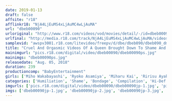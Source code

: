 ```yaml
---
date: 2019-01-13
draft: false
affsite: "r18"
afflinkr18: "NjA4LjEuMS4xLjAuMC4wLjAuMA"
url: "dbeb00090"
urloriginal: "http://www.r18.com/videos/vod/movies/detail/-/id=dbeb00090"
urlfinal: "http://media.r18.com/track/NjA4LjEuMS4xLjAuMC4wLjAuMA/videos/vod/movies/detail/-/id=dbeb00090"
samplevid: "awspv3001.r18.com/litevideo/freepv/d/dbe/dbeb090/dbeb090_dmb_w.mp4"
title: "Cruel And Orgasmic Videos Of A Queen Brought Down To Shame And Disgrace!! And In That Moment, She Spasmed With Tears In Her Eyes An Insane Queen Violation Hell The Baby Entertainment GOLD BEST COLLECTION"
mainimgurl: "pics.r18.com/digital/video/dbeb00090/dbeb00090ps.jpg"
mainimgs: "dbeb00090ps.jpg"
releasedate: "Aug. 05, 2018"
duration: 239
productioncomp: "BabyEntertainment"
girls: ['Miho Wakabayashi', 'Ryoko Asamiya', 'Miharu Kai', 'Ririsu Ayaka (Koroe Fujisaki)', 'Hana Yoshida', 'Ryoko Iori', 'Kaede Niyama', 'Emiri Aizawa', 'Hitomi Katase', 'Anna Tsukishima']
categories: ['Humiliation', 'Shame', 'Bondage', 'Compilation', 'Hi-Def']
imgurls: ['pics.r18.com/digital/video/dbeb00090/dbeb00090jp-1.jpg', 'pics.r18.com/digital/video/dbeb00090/dbeb00090jp-2.jpg', 'pics.r18.com/digital/video/dbeb00090/dbeb00090jp-3.jpg', 'pics.r18.com/digital/video/dbeb00090/dbeb00090jp-4.jpg', 'pics.r18.com/digital/video/dbeb00090/dbeb00090jp-5.jpg', 'pics.r18.com/digital/video/dbeb00090/dbeb00090jp-6.jpg', 'pics.r18.com/digital/video/dbeb00090/dbeb00090jp-7.jpg', 'pics.r18.com/digital/video/dbeb00090/dbeb00090jp-8.jpg', 'pics.r18.com/digital/video/dbeb00090/dbeb00090jp-9.jpg', 'pics.r18.com/digital/video/dbeb00090/dbeb00090jp-10.jpg', 'pics.r18.com/digital/video/dbeb00090/dbeb00090jp-11.jpg', 'pics.r18.com/digital/video/dbeb00090/dbeb00090jp-12.jpg', 'pics.r18.com/digital/video/dbeb00090/dbeb00090jp-13.jpg', 'pics.r18.com/digital/video/dbeb00090/dbeb00090jp-14.jpg', 'pics.r18.com/digital/video/dbeb00090/dbeb00090jp-15.jpg', 'pics.r18.com/digital/video/dbeb00090/dbeb00090jp-16.jpg', 'pics.r18.com/digital/video/dbeb00090/dbeb00090jp-17.jpg', 'pics.r18.com/digital/video/dbeb00090/dbeb00090jp-18.jpg', 'pics.r18.com/digital/video/dbeb00090/dbeb00090jp-19.jpg', 'pics.r18.com/digital/video/dbeb00090/dbeb00090jp-20.jpg']
imgs: ['dbeb00090jp-1.jpg', 'dbeb00090jp-2.jpg', 'dbeb00090jp-3.jpg', 'dbeb00090jp-4.jpg', 'dbeb00090jp-5.jpg', 'dbeb00090jp-6.jpg', 'dbeb00090jp-7.jpg', 'dbeb00090jp-8.jpg', 'dbeb00090jp-9.jpg', 'dbeb00090jp-10.jpg', 'dbeb00090jp-11.jpg', 'dbeb00090jp-12.jpg', 'dbeb00090jp-13.jpg', 'dbeb00090jp-14.jpg', 'dbeb00090jp-15.jpg', 'dbeb00090jp-16.jpg', 'dbeb00090jp-17.jpg', 'dbeb00090jp-18.jpg', 'dbeb00090jp-19.jpg', 'dbeb00090jp-20.jpg']
---
```

